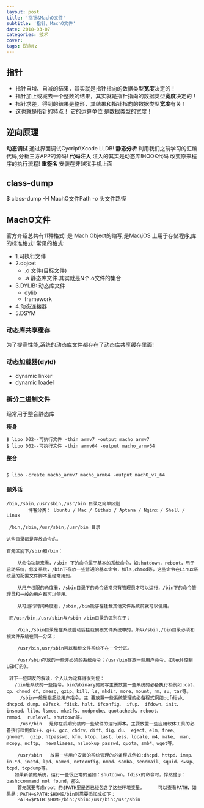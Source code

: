 ```yaml
---
layout: post
title: '指针&MachO文件'
subtitle: '指针、MachO文件'
date: 2018-03-07
categories: 技术
cover: 
tags: 逆向tz
---
```


## 指针
* 指针自增、自减的结果，其实就是指针指向的数据类型**宽度**决定的！
* 指针加上或减去一个整数的结果，其实就是指针指向的数据类型**宽度**决定的！
* 指针求差，得到的结果是整形，其结果和指针指向的数据类型**宽度**有关！
* 这也就是指针的特点！ 它的运算单位 是数据类型的宽度！


## 逆向原理
**动态调试** 通过界面调试Cycript\Xcode LLDB!
**静态分析** 利用我们之前学习的汇编代码,分析三方APP的源码!
**代码注入** 注入的其实是动态库!HOOK代码 改变原来程序的执行流程!
**重签名**   安装在非越狱手机上面

## class-dump
$ class-dump -H MachO文件Path -o 头文件路径

## MachO文件
官方介绍总共有11种格式! 是 Mach Object的缩写,是Mac\iOS 上用于存储程序,库的标准格式!
常见的格式:

* 1.可执行文件 
* 2.objcet
	* .o 文件(目标文件)
	* .a 静态库文件.其实就是N个.o文件的集合
* 3.DYLIB: 动态库文件
	* dylib
	* framework
* 4.动态连接器
* 5.DSYM 


### 动态库共享缓存
为了提高性能,系统的动态库文件都存在了动态库共享缓存里面!
### 动态加载器(dyld)
* dynamic linker
* dynamic loadel	
	
### 拆分二进制文件
经常用于整合静态库

**瘦身**
<pre><code class="language-objectivec">$ lipo 002--可执行文件 -thin armv7 -output macho_armv7
$ lipo 002--可执行文件 -thin armv64 -output macho_armv64
</code></pre>


**整合**
<pre><code class="language-objectivec">
$ lipo -create macho_armv7 macho_arm64 -output machO_v7_64
</code></pre>

#### 题外话
<pre><code class="language-objectivec">/bin,/sbin,/usr/sbin,/usr/bin 目录之简单区别
		博客分类： Ubuntu / Mac / Github / Aptana / Nginx / Shell / Linux
 
 /bin,/sbin,/usr/sbin,/usr/bin 目录
 
这些目录都是存放命令的。
 
首先区别下/sbin和/bin：
 
    从命令功能来看，/sbin 下的命令属于基本的系统命令，如shutdown，reboot，用于启动系统，修复系统，/bin下存放一些普通的基本命令，如ls,chmod等，这些命令在Linux系统里的配置文件脚本里经常用到。
 
    从用户权限的角度看，/sbin目录下的命令通常只有管理员才可以运行，/bin下的命令管理员和一般的用户都可以使用。
 
    从可运行时间角度看，/sbin,/bin能够在挂载其他文件系统前就可以使用。
 
 而/usr/bin,/usr/sbin与/sbin /bin目录的区别在于：
 
    /bin,/sbin目录是在系统启动后挂载到根文件系统中的，所以/sbin,/bin目录必须和根文件系统在同一分区；
 
    /usr/bin,usr/sbin可以和根文件系统不在一个分区。
 
    /usr/sbin存放的一些非必须的系统命令；/usr/bin存放一些用户命令，如led(控制LED灯的)。
 
 转下一位网友的解读，个人认为诠释得很到位：
   /bin是系统的一些指令。bin为binary的简写主要放置一些系统的必备执行档例如:cat、cp、chmod df、dmesg、gzip、kill、ls、mkdir、more、mount、rm、su、tar等。
     /sbin一般是指超级用户指令。主 要放置一些系统管理的必备程式例如:cfdisk、dhcpcd、dump、e2fsck、fdisk、halt、ifconfig、 ifup、 ifdown、init、insmod、lilo、lsmod、mke2fs、modprobe、quotacheck、reboot、 rmmod、 runlevel、shutdown等。
     /usr/bin　 是你在后期安装的一些软件的运行脚本。主要放置一些应用软体工具的必备执行档例如c++、g++、gcc、chdrv、diff、dig、du、 eject、elm、free、gnome*、 gzip、htpasswd、kfm、ktop、last、less、locale、m4、make、 man、mcopy、ncftp、 newaliases、nslookup passwd、quota、smb*、wget等。
 
    /usr/sbin   放置一些用户安装的系统管理的必备程式例如:dhcpd、httpd、imap、in.*d、inetd、lpd、named、netconfig、nmbd、samba、sendmail、squid、swap、tcpd、tcpdump等。
   如果新装的系统，运行一些很正常的诸如：shutdown，fdisk的命令时，悍然提示：bash:command not found。那么
    首先就要考虑root 的$PATH里是否已经包含了这些环境变量。     可以查看PATH，如果是：PATH=$PATH:$HOME/bin则需要添加成如下：     PATH=$PATH:$HOME/bin:/sbin:/usr/bin:/usr/sbin
</code></pre>


